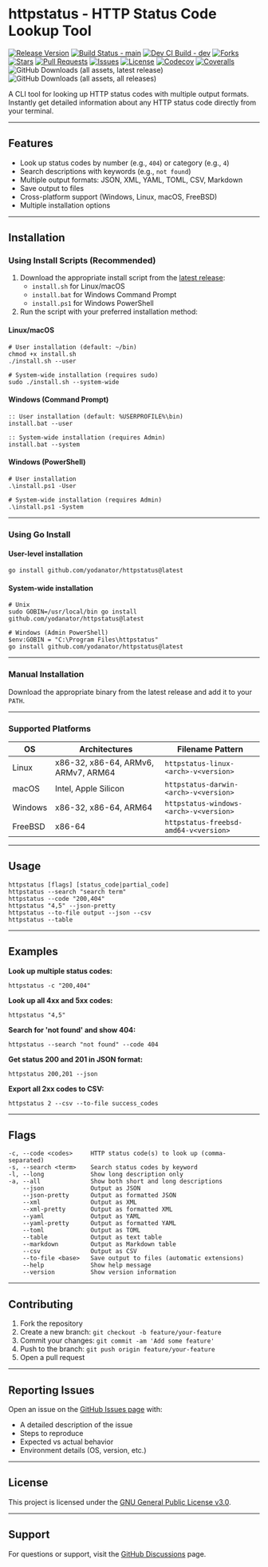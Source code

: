 # httpstatus - HTTP Status Code Lookup Tool

[![Release Version](https://img.shields.io/github/v/release/yodanator/httpstatus)](https://github.com/yodanator/httpstatus/releases)
[![Build Status - main](https://github.com/yodanator/httpstatus/actions/workflows/release.yml/badge.svg)](https://github.com/yodanator/httpstatus/actions/workflows/release.yml)
[![Dev CI Build - dev](https://github.com/yodanator/httpstatus/actions/workflows/dev-ci.yml/badge.svg?branch=dev)](https://github.com/yodanator/httpstatus/actions/workflows/dev-ci.yml)
[![Forks](https://img.shields.io/github/forks/yodanator/httpstatus?style=social)](https://github.com/yodanator/httpstatus/network/members)
[![Stars](https://img.shields.io/github/stars/yodanator/httpstatus?style=social)](https://github.com/yodanator/httpstatus/stargazers)
[![Pull Requests](https://img.shields.io/github/issues-pr/yodanator/httpstatus)](https://github.com/yodanator/httpstatus/pulls)
[![Issues](https://img.shields.io/github/issues/yodanator/httpstatus)](https://github.com/yodanator/httpstatus/issues)
[![License](https://img.shields.io/github/license/yodanator/httpstatus)](https://github.com/yodanator/httpstatus/blob/main/LICENSE)
[![Codecov](https://codecov.io/gh/yodanator/httpstatus/branch/main/graph/badge.svg)](https://codecov.io/gh/yodanator/httpstatus)
[![Coveralls](https://coveralls.io/repos/github/yodanator/httpstatus/badge.svg?branch=main)](https://coveralls.io/github/yodanator/httpstatus?branch=main)
![GitHub Downloads (all assets, latest release)](https://img.shields.io/github/downloads/yodanator/httpstatus/latest/total)
![GitHub Downloads (all assets, all releases)](https://img.shields.io/github/downloads/yodanator/httpstatus/total)




A CLI tool for looking up HTTP status codes with multiple output
formats. Instantly get detailed information about any HTTP status code
directly from your terminal.

------------------------------------------------------------------------

## Features

- Look up status codes by number (e.g., `404`) or category (e.g., `4`)
- Search descriptions with keywords (e.g., `not found`)
- Multiple output formats: JSON, XML, YAML, TOML, CSV, Markdown
- Save output to files
- Cross-platform support (Windows, Linux, macOS, FreeBSD)
- Multiple installation options

------------------------------------------------------------------------

## Installation

### Using Install Scripts (Recommended)

1.  Download the appropriate install script from the [latest
    release](https://github.com/yodanator/httpstatus/releases/latest):
    - `install.sh` for Linux/macOS
    - `install.bat` for Windows Command Prompt
    - `install.ps1` for Windows PowerShell
2.  Run the script with your preferred installation method:

#### Linux/macOS

    # User installation (default: ~/bin)
    chmod +x install.sh
    ./install.sh --user

    # System-wide installation (requires sudo)
    sudo ./install.sh --system-wide

#### Windows (Command Prompt)

    :: User installation (default: %USERPROFILE%\bin)
    install.bat --user

    :: System-wide installation (requires Admin)
    install.bat --system

#### Windows (PowerShell)

    # User installation
    .\install.ps1 -User

    # System-wide installation (requires Admin)
    .\install.ps1 -System

------------------------------------------------------------------------

### Using Go Install

#### User-level installation

    go install github.com/yodanator/httpstatus@latest

#### System-wide installation

    # Unix
    sudo GOBIN=/usr/local/bin go install github.com/yodanator/httpstatus@latest

    # Windows (Admin PowerShell)
    $env:GOBIN = "C:\Program Files\httpstatus"
    go install github.com/yodanator/httpstatus@latest

------------------------------------------------------------------------

### Manual Installation

Download the appropriate binary from the latest release and add it to
your `PATH`.

------------------------------------------------------------------------

### Supported Platforms

| OS      | Architectures                       | Filename Pattern                       |
|---------|-------------------------------------|----------------------------------------|
| Linux   | x86-32, x86-64, ARMv6, ARMv7, ARM64 | `httpstatus-linux-<arch>-v<version>`   |
| macOS   | Intel, Apple Silicon                | `httpstatus-darwin-<arch>-v<version>`  |
| Windows | x86-32, x86-64, ARM64               | `httpstatus-windows-<arch>-v<version>` |
| FreeBSD | x86-64                              | `httpstatus-freebsd-amd64-v<version>`  |

------------------------------------------------------------------------

## Usage

    httpstatus [flags] [status_code|partial_code]
    httpstatus --search "search term"
    httpstatus --code "200,404"
    httpstatus "4,5" --json-pretty
    httpstatus --to-file output --json --csv
    httpstatus --table

------------------------------------------------------------------------

## Examples

**Look up multiple status codes:**

    httpstatus -c "200,404"

**Look up all 4xx and 5xx codes:**

    httpstatus "4,5"

**Search for 'not found' and show 404:**

    httpstatus --search "not found" --code 404

**Get status 200 and 201 in JSON format:**

    httpstatus 200,201 --json

**Export all 2xx codes to CSV:**

    httpstatus 2 --csv --to-file success_codes

------------------------------------------------------------------------

## Flags

    -c, --code <codes>     HTTP status code(s) to look up (comma-separated)
    -s, --search <term>    Search status codes by keyword
    -l, --long             Show long description only
    -a, --all              Show both short and long descriptions
        --json             Output as JSON
        --json-pretty      Output as formatted JSON
        --xml              Output as XML
        --xml-pretty       Output as formatted XML
        --yaml             Output as YAML
        --yaml-pretty      Output as formatted YAML
        --toml             Output as TOML
        --table            Output as text table
        --markdown         Output as Markdown table
        --csv              Output as CSV
        --to-file <base>   Save output to files (automatic extensions)
        --help             Show help message
        --version          Show version information

------------------------------------------------------------------------

## Contributing

1.  Fork the repository
2.  Create a new branch: `git checkout -b feature/your-feature`
3.  Commit your changes: `git commit -am 'Add some feature'`
4.  Push to the branch: `git push origin feature/your-feature`
5.  Open a pull request

------------------------------------------------------------------------

## Reporting Issues

Open an issue on the [GitHub Issues
page](https://github.com/yodanator/httpstatus/issues) with:

- A detailed description of the issue
- Steps to reproduce
- Expected vs actual behavior
- Environment details (OS, version, etc.)

------------------------------------------------------------------------

## License

This project is licensed under the [GNU General Public License
v3.0](https://www.gnu.org/licenses/gpl-3.0).

------------------------------------------------------------------------

## Support

For questions or support, visit the [GitHub
Discussions](https://github.com/yodanator/httpstatus/discussions) page.
